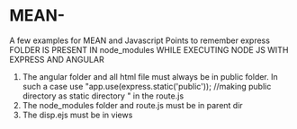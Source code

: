 # MEAN-
A few examples for MEAN and Javascript
Points to remember
express FOLDER IS PRESENT IN node_modules
WHILE EXECUTING NODE JS WITH EXPRESS AND ANGULAR
1. The angular folder and all html file must always be in public folder. In such a case use "app.use(express.static('public')); //making public directory as static directory  " in the route.js
2. The node_modules folder and route.js must be in parent dir
3. The disp.ejs must be in views
